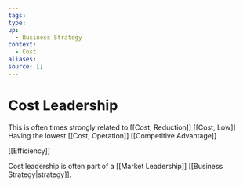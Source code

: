 ```yaml
---
tags:
type:
up:
  - Business Strategy
context:
  - Cost
aliases:
source: []
---
```


# Cost Leadership

This is often times strongly related to [[Cost, Reduction]]
[[Cost, Low]]
Having the lowest [[Cost, Operation]]
[[Competitive Advantage]]

[[Efficiency]]

Cost leadership is often part of a [[Market Leadership]] [[Business Strategy|strategy]].
